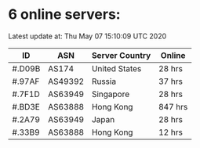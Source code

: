 # 6 online servers:

Latest update at: Thu May 07 15:10:09 UTC 2020

| ID | ASN | Server Country | Online |
| -- | --- | -------------- | ------ |
| #.D09B | AS174 | United States | 28 hrs |
| #.97AF | AS49392 | Russia | 37 hrs |
| #.7F1D | AS63949 | Singapore | 28 hrs |
| #.BD3E | AS63888 | Hong Kong | 847 hrs |
| #.2A79 | AS63949 | Japan | 28 hrs |
| #.33B9 | AS63888 | Hong Kong | 12 hrs |

